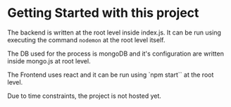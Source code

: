 # Getting Started with this project

The backend is written at the root level inside index.js. It can be run using executing the command `nodemon` at the root level itself.

The DB used for the process is mongoDB and it's configuration are written inside mongo.js at root level.

The Frontend uses react and it can be run using `npm start`` at the root level.

Due to time constraints, the project is not hosted yet.